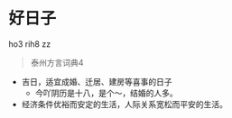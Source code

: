# 好日子
ho3 rih8 zz
> 泰州方言词典4
- 吉日，适宜成婚、迁居、建房等喜事的日子
  - 今吖阴历是十八，是个～，结婚的人多。
- 经济条件优裕而安定的生活，人际关系宽松而平安的生活。
